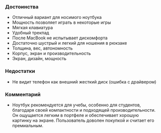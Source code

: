 ### **Достоинства**

*   Отличный вариант для носимого ноутбука
*   Мощность позволяет играть в некоторые игры
*   Мягкая клавиатура
*   Удобный трекпад
*   После MacBook не испытывает дискомфорта
*   Достаточно шустрый и легкий для ношения в рюкзаке
*   Толщина, вес, автономность
*   Корпус, экран и производительность
*   Экран, дизайн, мощность

### **Недостатки**

*   Не видит телефон как внешний жесткий диск (ошибка с драйвером)

### **Комментарий**

*   Ноутбук рекомендуется для учебы, особенно для студентов, благодаря своей компактности и подходящей производительности.  Он ощущается легким в портфеле и обеспечивает хорошую картинку на экране. Пользователь доволен покупкой и считает его премиальным.